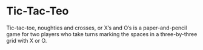 # Tic-Tac-Teo
Tic-tac-toe, noughties and crosses, or X’s and O’s is a paper-and-pencil game for two players who take turns marking the spaces in a three-by-three grid with X or O. 
